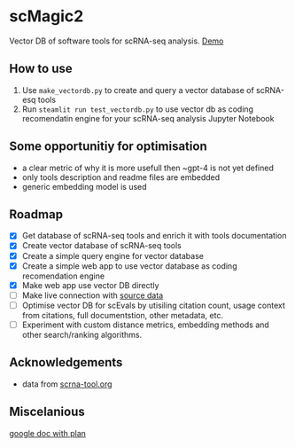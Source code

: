 # scMagic2
Vector DB of software tools for scRNA-seq analysis. [Demo](https://www.loom.com/share/5304c0f09935476aa66b5c05da935a2a?sid=4d0af412-92d3-4e6c-acba-b34071acdf57)

## How to use
1. Use `make_vectordb.py` to create and query a vector database of scRNA-esq tools
2. Run `steamlit run test_vectordb.py` to use vector db as coding recomendatin engine for your scRNA-seq analysis Jupyter Notebook

## Some opportunitiy for optimisation
- a clear metric of why it is more usefull then ~gpt-4 is not yet defined
- only tools description and readme files are embedded
- generic embedding model is used

## Roadmap
- [x] Get database of scRNA-seq tools and enrich it with tools documentation
- [x] Create vector database of scRNA-seq tools
- [x] Create a simple query engine for vector database
- [x] Create a simple web app to use vector database as coding recomendation engine
- [x] Make web app use vector DB directly
- [ ] Make live connection with [source data](https://github.com/scRNA-tools/scRNA-tools/tree/master/database)
- [ ] Optimise vector DB for scEvals by utisiling citation count, usage context from citations, full documentstion, other
 metadata, etc.
- [ ] Experiment with custom distance metrics, embedding methods and other search/ranking algorithms. 

## Acknowledgements
* data from [scrna-tool.org](https://www.scrna-tools.org)

## Miscelanious
[google doc with plan](https://docs.google.com/document/d/1Hldune730uqvTMbDne8wDymYPwhZkFch6T9RnzBfVa4/edit)
